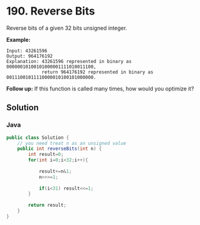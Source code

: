 # 190. Reverse Bits

Reverse bits of a given 32 bits unsigned integer.

**Example:**

```
Input: 43261596
Output: 964176192
Explanation: 43261596 represented in binary as 00000010100101000001111010011100, 
             return 964176192 represented in binary as 00111001011110000010100101000000.
```

**Follow up:**
If this function is called many times, how would you optimize it?

## Solution

### Java

```java
public class Solution {
    // you need treat n as an unsigned value
    public int reverseBits(int n) {
        int result=0;
        for(int i=0;i<32;i++){
            
            result+=n&1;
            n>>>=1;
            
            if(i<31) result<<=1;
        }
        
        return result;
    }
}
```
